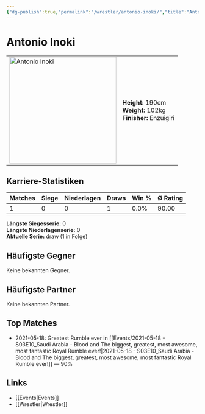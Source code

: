 ```yaml
---
{"dg-publish":true,"permalink":"/wrestler/antonio-inoki/","title":"Antonio Inoki","tags":["wrestler"],"noteIcon":""}
---
```



# Antonio Inoki

<table>
        <tr>
        <td><img src="https://github.com/CptSpaulding1980/choke-slam-wrestling/releases/download/images/Antonio_Inoki.png" width="280" alt="Antonio Inoki"></td>
        <td>
        <b>Height:</b> 190cm<br>
        <b>Weight:</b> 102kg<br>
        <b>Finisher:</b> Enzuigiri<br>
        </td>
        </tr>
        </table>
        
## Karriere-Statistiken

| Matches | Siege | Niederlagen | Draws | Win % | Ø Rating |
|---------|-------|-------------|-------|-------|-----------|
| 1 | 0 | 0 | 1 | 0.0% | 90.00 |

**Längste Siegesserie:** 0<br>**Längste Niederlagenserie:** 0<br>**Aktuelle Serie:** draw (1 in Folge)


## Häufigste Gegner
Keine bekannten Gegner.

## Häufigste Partner
Keine bekannten Partner.

## Top Matches
- 2021-05-18: Greatest Rumble ever in [[Events/2021-05-18 - S03E10_Saudi Arabia - Blood and The biggest, greatest, most awesome, most fantastic Royal Rumble ever!\|2021-05-18 - S03E10_Saudi Arabia - Blood and The biggest, greatest, most awesome, most fantastic Royal Rumble ever!]] — 90%

## Links
- [[Events\|Events]]
- [[Wrestler\|Wrestler]]
